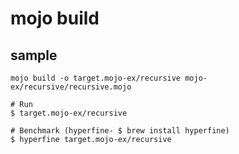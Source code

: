 # mojo build

## sample

```
mojo build -o target.mojo-ex/recursive mojo-ex/recursive/recursive.mojo
```

```
# Run
$ target.mojo-ex/recursive

# Benchmark (hyperfine- $ brew install hyperfine)
$ hyperfine target.mojo-ex/recursive
```
